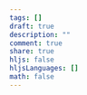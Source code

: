 ```yaml
---
tags: []
draft: true
description: ""
comment: true
share: true
hljs: false
hljsLanguages: []
math: false
---
```

